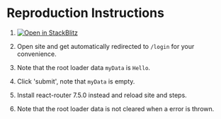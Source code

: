 # Reproduction Instructions

1. [![Open in StackBlitz](https://developer.stackblitz.com/img/open_in_stackblitz.svg)](https://stackblitz.com/github/jrestall/react-router-bug/tree/main)

2. Open site and get automatically redirected to `/login` for your convenience.
3. Note that the root loader data `myData` is `Hello`.
4. Click 'submit', note that `myData` is empty.
5. Install react-router 7.5.0 instead and reload site and steps.
6. Note that the root loader data is not cleared when a error is thrown.



